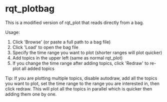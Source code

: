 # rqt_plotbag

This is a modified version of rqt_plot that reads directly from a bag.

Usage:
1. Click 'Browse' (or paste a full path to a bag file)
2. Click 'Load' to open the bag file
3. Specify the time range you want to plot (shorter ranges will plot quicker)
4. Add topics in the upper left (same as normal rqt_plot)
5. If you change the time range after adding topics, click 'Redraw' to re-plot all added topics

Tip:
If you are plotting multiple topics, disable autodraw, add all the topics you want to plot, set the time range to the range you are interested in, then click redraw. 
This will plot all the topics in parallel which is quicker then adding them one by one.
